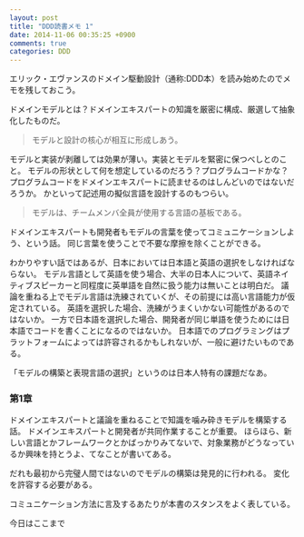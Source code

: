 ```yaml
---
layout: post
title: "DDD読書メモ 1"
date: 2014-11-06 00:35:25 +0900
comments: true
categories: DDD
---
```


エリック・エヴァンスのドメイン駆動設計（通称:DDD本）を読み始めたのでメモを残しておこう。

ドメインモデルとは？ドメインエキスパートの知識を厳密に構成、厳選して抽象化したものだ。

> モデルと設計の核心が相互に形成しあう。

モデルと実装が剥離しては効果が薄い。実装とモデルを緊密に保つべしとのこと。
モデルの形状として何を想定しているのだろう？プログラムコードかな？
プログラムコードをドメインエキスパートに読ませるのはしんどいのではないだろうか。
かといって記述用の擬似言語を設計するのもつらい。

> モデルは、チームメンバ全員が使用する言語の基板である。

ドメインエキスパートも開発者もモデルの言葉を使ってコミュニケーションしよう、という話。
同じ言葉を使うことで不要な摩擦を除くことができる。

わかりやすい話ではあるが、日本においては日本語と英語の選択をしなければならない。
モデル言語として英語を使う場合、大半の日本人について、英語ネイティブスピーカーと同程度に英単語を自然に扱う能力は無いことは明白だ。
議論を重ねる上でモデル言語は洗練されていくが、その前提には高い言語能力が仮定されている。
英語を選択した場合、洗練がうまくいかない可能性があるのではないか。
一方で日本語を選択した場合、開発者が同じ単語を使うためには日本語でコードを書くことになるのではないか。
日本語でのプログラミングはプラットフォームによっては許容されるかもしれないが、一般に避けたいものである。

「モデルの構築と表現言語の選択」というのは日本人特有の課題だなあ。

### 第1章

ドメインエキスパートと議論を重ねることで知識を噛み砕きモデルを構築する話。
ドメインエキスパートと開発者が共同作業することが重要。
ほらほら、新しい言語とかフレームワークとかばっかりみてないで、対象業務がどうなっているか興味を持とうよ、てなことが書いてある。

だれも最初から完璧人間ではないのでモデルの構築は発見的に行われる。
変化を許容する必要がある。

コミュニケーション方法に言及するあたりが本書のスタンスをよく表している。

今日はここまで